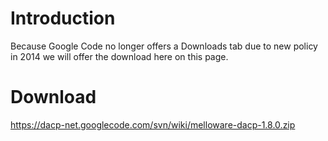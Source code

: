 # Introduction #

Because Google Code no longer offers a Downloads tab due to new policy in 2014 we will offer the download here on this page.


# Download #

https://dacp-net.googlecode.com/svn/wiki/melloware-dacp-1.8.0.zip